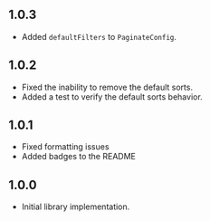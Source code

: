 ## 1.0.3

* Added `defaultFilters` to `PaginateConfig`. 

## 1.0.2

* Fixed the inability to remove the default sorts.
* Added a test to verify the default sorts behavior.

## 1.0.1

* Fixed formatting issues
* Added badges to the README

## 1.0.0

* Initial library implementation.
